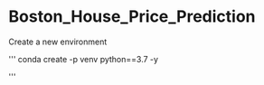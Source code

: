 # Boston_House_Price_Prediction

Create a new environment

'''
conda create -p venv python==3.7 -y

'''